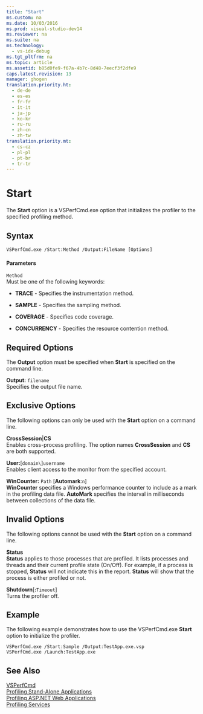 ```yaml
---
title: "Start"
ms.custom: na
ms.date: 10/03/2016
ms.prod: visual-studio-dev14
ms.reviewer: na
ms.suite: na
ms.technology: 
  - vs-ide-debug
ms.tgt_pltfrm: na
ms.topic: article
ms.assetid: b85d0fe9-f67a-4b7c-8d48-7eecf3f2dfe9
caps.latest.revision: 13
manager: ghogen
translation.priority.ht: 
  - de-de
  - es-es
  - fr-fr
  - it-it
  - ja-jp
  - ko-kr
  - ru-ru
  - zh-cn
  - zh-tw
translation.priority.mt: 
  - cs-cz
  - pl-pl
  - pt-br
  - tr-tr
---
```

# Start
The **Start** option is a VSPerfCmd.exe option that initializes the profiler to the specified profiling method.  
  
## Syntax  
  
```  
VSPerfCmd.exe /Start:Method /Output:FileName [Options]  
```  
  
#### Parameters  
 `Method`  
 Must be one of the following keywords:  
  
-   **TRACE** - Specifies the instrumentation method.  
  
-   **SAMPLE** - Specifies the sampling method.  
  
-   **COVERAGE** - Specifies code coverage.  
  
-   **CONCURRENCY** - Specifies the resource contention method.  
  
## Required Options  
 The **Output** option must be specified when **Start** is specified on the command line.  
  
 **Output:** `filename`  
 Specifies the output file name.  
  
## Exclusive Options  
 The following options can only be used with the **Start** option on a command line.  
  
 **CrossSession**&#124;**CS**  
 Enables cross-process profiling. The option names **CrossSession** and **CS** are both supported.  
  
 **User:**[`domain\`]`username`  
 Enables client access to the monitor from the specified account.  
  
 **WinCounter:** `Path` [**Automark**:`n`]  
 **WinCounter** specifies a Windows performance counter to include as a mark in the profiling data file. **AutoMark** specifies the interval in milliseconds between collections of the data file.  
  
## Invalid Options  
 The following options cannot be used with the **Start** option on a command line.  
  
 **Status**  
 **Status** applies to those processes that are profiled. It lists processes and threads and their current profile state (On/Off). For example, if a process is stopped, **Status** will not indicate this in the report. **Status** will show that the process is either profiled or not.  
  
 **Shutdown**[**:**`Timeout`]  
 Turns the profiler off.  
  
## Example  
 The following example demonstrates how to use the VSPerfCmd.exe **Start** option to initialize the profiler.  
  
```  
VSPerfCmd.exe /Start:Sample /Output:TestApp.exe.vsp  
VSPerfCmd.exe /Launch:TestApp.exe  
```  
  
## See Also  
 [VSPerfCmd](../VS_IDE/VSPerfCmd.md)   
 [Profiling Stand-Alone Applications](../VS_IDE/Command-Line-Profiling-of-Stand-Alone-Applications.md)   
 [Profiling ASP.NET Web Applications](../VS_IDE/Command-Line-Profiling-of-ASP.NET-Web-Applications.md)   
 [Profiling Services](../VS_IDE/Command-Line-Profiling-of-Services.md)